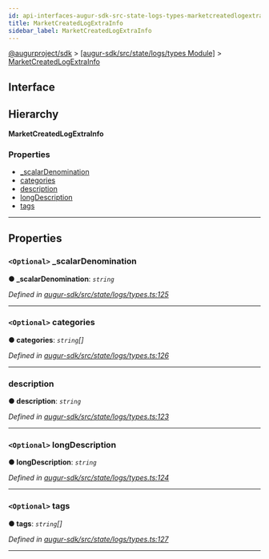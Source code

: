 ```yaml
---
id: api-interfaces-augur-sdk-src-state-logs-types-marketcreatedlogextrainfo
title: MarketCreatedLogExtraInfo
sidebar_label: MarketCreatedLogExtraInfo
---
```


[@augurproject/sdk](api-readme.md) > [[augur-sdk/src/state/logs/types Module]](api-modules-augur-sdk-src-state-logs-types-module.md) > [MarketCreatedLogExtraInfo](api-interfaces-augur-sdk-src-state-logs-types-marketcreatedlogextrainfo.md)

## Interface

## Hierarchy

**MarketCreatedLogExtraInfo**

### Properties

* [_scalarDenomination](api-interfaces-augur-sdk-src-state-logs-types-marketcreatedlogextrainfo.md#_scalardenomination)
* [categories](api-interfaces-augur-sdk-src-state-logs-types-marketcreatedlogextrainfo.md#categories)
* [description](api-interfaces-augur-sdk-src-state-logs-types-marketcreatedlogextrainfo.md#description)
* [longDescription](api-interfaces-augur-sdk-src-state-logs-types-marketcreatedlogextrainfo.md#longdescription)
* [tags](api-interfaces-augur-sdk-src-state-logs-types-marketcreatedlogextrainfo.md#tags)

---

## Properties

<a id="_scalardenomination"></a>

### `<Optional>` _scalarDenomination

**● _scalarDenomination**: *`string`*

*Defined in [augur-sdk/src/state/logs/types.ts:125](https://github.com/AugurProject/augur/blob/3727cd4ec9/packages/augur-sdk/src/state/logs/types.ts#L125)*

___
<a id="categories"></a>

### `<Optional>` categories

**● categories**: *`string`[]*

*Defined in [augur-sdk/src/state/logs/types.ts:126](https://github.com/AugurProject/augur/blob/3727cd4ec9/packages/augur-sdk/src/state/logs/types.ts#L126)*

___
<a id="description"></a>

###  description

**● description**: *`string`*

*Defined in [augur-sdk/src/state/logs/types.ts:123](https://github.com/AugurProject/augur/blob/3727cd4ec9/packages/augur-sdk/src/state/logs/types.ts#L123)*

___
<a id="longdescription"></a>

### `<Optional>` longDescription

**● longDescription**: *`string`*

*Defined in [augur-sdk/src/state/logs/types.ts:124](https://github.com/AugurProject/augur/blob/3727cd4ec9/packages/augur-sdk/src/state/logs/types.ts#L124)*

___
<a id="tags"></a>

### `<Optional>` tags

**● tags**: *`string`[]*

*Defined in [augur-sdk/src/state/logs/types.ts:127](https://github.com/AugurProject/augur/blob/3727cd4ec9/packages/augur-sdk/src/state/logs/types.ts#L127)*

___

